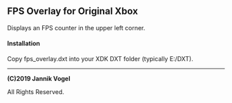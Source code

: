## FPS Overlay for Original Xbox

Displays an FPS counter in the upper left corner.


#### Installation

Copy fps_overlay.dxt into your XDK DXT folder (typically E:/DXT).


---

**(C)2019 Jannik Vogel**

All Rights Reserved.
